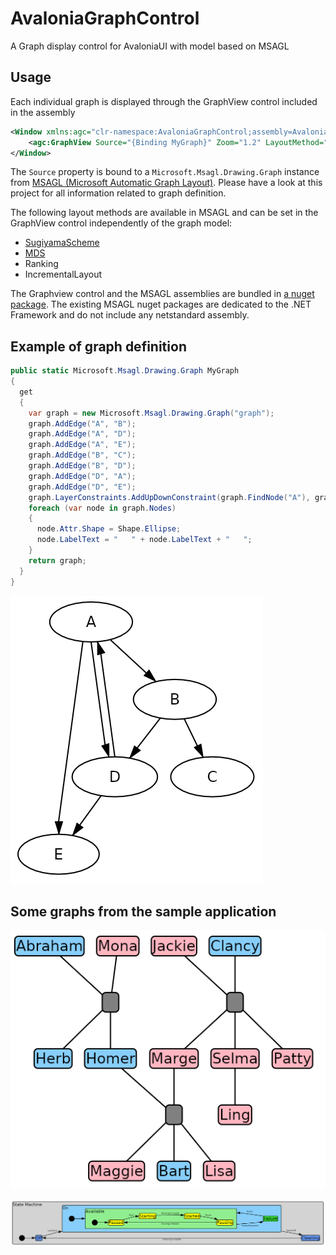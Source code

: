 # AvaloniaGraphControl
A Graph display control for AvaloniaUI with model based on MSAGL

## Usage
Each individual graph is displayed through the GraphView control included in the assembly
```xml
<Window xmlns:agc="clr-namespace:AvaloniaGraphControl;assembly=AvaloniaGraphControl">
    <agc:GraphView Source="{Binding MyGraph}" Zoom="1.2" LayoutMethod="SugiyamaScheme" />
</Window>
```
The `Source` property is bound to a `Microsoft.Msagl.Drawing.Graph` instance from [MSAGL (Microsoft Automatic Graph Layout)](https://github.com/microsoft/automatic-graph-layout). Please have a look at this project for all information related to graph definition.

The following layout methods are available in MSAGL and can be set in the GraphView control independently of the graph model:
* [SugiyamaScheme](https://en.wikipedia.org/wiki/Layered_graph_drawing)
* [MDS](https://en.wikipedia.org/wiki/Stress_majorization)
* Ranking
* IncrementalLayout

The Graphview control and the MSAGL assemblies are bundled in [a nuget package](https://www.nuget.org/packages/AvaloniaGraphControl/).
The existing MSAGL nuget packages are dedicated to the .NET Framework and do not include any netstandard assembly. 

## Example of graph definition

```C#
public static Microsoft.Msagl.Drawing.Graph MyGraph
{
  get
  {
    var graph = new Microsoft.Msagl.Drawing.Graph("graph");
    graph.AddEdge("A", "B");
    graph.AddEdge("A", "D");
    graph.AddEdge("A", "E");
    graph.AddEdge("B", "C");
    graph.AddEdge("B", "D");
    graph.AddEdge("D", "A");
    graph.AddEdge("D", "E");
    graph.LayerConstraints.AddUpDownConstraint(graph.FindNode("A"), graph.FindNode("D"));
    foreach (var node in graph.Nodes)
    {
      node.Attr.Shape = Shape.Ellipse;
      node.LabelText = "   " + node.LabelText + "   ";
    }
    return graph;
  }
}
```
![Outcome of graph example](doc/images/Simple_Graph.png?raw=true)

## Some graphs from the sample application

![Family Tree](doc/images/Family_Tree.png?raw=true)

![State Machine](doc/images/State_Machine.png?raw=true)
